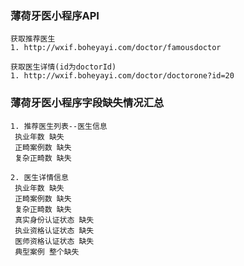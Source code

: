           
### 薄荷牙医小程序API


```
获取推荐医生
1. http://wxif.boheyayi.com/doctor/famousdoctor
```

```
获取医生详情(id为doctorId)
1. http://wxif.boheyayi.com/doctor/doctorone?id=20
```

### 薄荷牙医小程序字段缺失情况汇总

```
1. 推荐医生列表--医生信息
 执业年数 缺失
 正畸案例数 缺失
 复杂正畸数 缺失
```

```
2. 医生详情信息
 执业年数 缺失
 正畸案例数 缺失
 复杂正畸数 缺失
 真实身份认证状态 缺失
 执业资格认证状态 缺失
 医师资格认证状态 缺失
 典型案例 整个缺失
```



